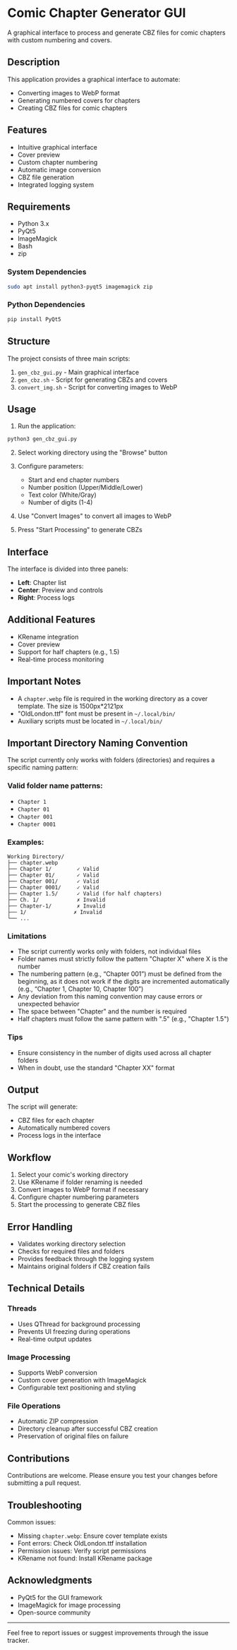# Comic Chapter Generator GUI

A graphical interface to process and generate CBZ files for comic chapters with custom numbering and covers.

## Description

This application provides a graphical interface to automate:
- Converting images to WebP format
- Generating numbered covers for chapters
- Creating CBZ files for comic chapters

## Features

- Intuitive graphical interface
- Cover preview
- Custom chapter numbering
- Automatic image conversion
- CBZ file generation
- Integrated logging system

## Requirements

- Python 3.x
- PyQt5
- ImageMagick
- Bash
- zip

### System Dependencies
```bash
sudo apt install python3-pyqt5 imagemagick zip
```

### Python Dependencies
```bash
pip install PyQt5
```

## Structure

The project consists of three main scripts:

1. `gen_cbz_gui.py` - Main graphical interface
2. `gen_cbz.sh` - Script for generating CBZs and covers
3. `convert_img.sh` - Script for converting images to WebP

## Usage

1. Run the application:
```bash
python3 gen_cbz_gui.py
```

2. Select working directory using the "Browse" button

3. Configure parameters:
   - Start and end chapter numbers
   - Number position (Upper/Middle/Lower)
   - Text color (White/Gray)
   - Number of digits (1-4)

4. Use "Convert Images" to convert all images to WebP

5. Press "Start Processing" to generate CBZs

## Interface

The interface is divided into three panels:

- **Left**: Chapter list
- **Center**: Preview and controls
- **Right**: Process logs

## Additional Features

- KRename integration
- Cover preview
- Support for half chapters (e.g., 1.5)
- Real-time process monitoring

## Important Notes

- A `chapter.webp` file is required in the working directory as a cover template. The size is 1500px*2121px
- "OldLondon.ttf" font must be present in `~/.local/bin/`
- Auxiliary scripts must be located in `~/.local/bin/`

## Important Directory Naming Convention

The script currently only works with folders (directories) and requires a specific naming pattern:

### Valid folder name patterns:
- `Chapter 1`
- `Chapter 01`
- `Chapter 001`
- `Chapter 0001`

### Examples:
```
Working Directory/
├── chapter.webp
├── Chapter 1/        ✓ Valid
├── Chapter 01/       ✓ Valid
├── Chapter 001/      ✓ Valid
├── Chapter 0001/     ✓ Valid
├── Chapter 1.5/      ✓ Valid (for half chapters)
├── Ch. 1/            ✗ Invalid
├── Chapter-1/        ✗ Invalid
├── 1/               ✗ Invalid
└── ...
```

### Limitations
- The script currently works only with folders, not individual files
- Folder names must strictly follow the pattern "Chapter X" where X is the number
- The numbering pattern (e.g., “Chapter 001”) must be defined from the beginning, as it does not work if the digits are incremented automatically (e.g., “Chapter 1, Chapter 10, Chapter 100”)
- Any deviation from this naming convention may cause errors or unexpected behavior
- The space between "Chapter" and the number is required
- Half chapters must follow the same pattern with ".5" (e.g., "Chapter 1.5")

### Tips
- Ensure consistency in the number of digits used across all chapter folders
- When in doubt, use the standard "Chapter XX" format

## Output

The script will generate:
- CBZ files for each chapter
- Automatically numbered covers
- Process logs in the interface

## Workflow

1. Select your comic's working directory
2. Use KRename if folder renaming is needed
3. Convert images to WebP format if necessary
4. Configure chapter numbering parameters
5. Start the processing to generate CBZ files

## Error Handling

- Validates working directory selection
- Checks for required files and folders
- Provides feedback through the logging system
- Maintains original folders if CBZ creation fails

## Technical Details

### Threads
- Uses QThread for background processing
- Prevents UI freezing during operations
- Real-time output updates

### Image Processing
- Supports WebP conversion
- Custom cover generation with ImageMagick
- Configurable text positioning and styling

### File Operations
- Automatic ZIP compression
- Directory cleanup after successful CBZ creation
- Preservation of original files on failure

## Contributions

Contributions are welcome. Please ensure you test your changes before submitting a pull request.

## Troubleshooting

Common issues:
- Missing `chapter.webp`: Ensure cover template exists
- Font errors: Check OldLondon.ttf installation
- Permission issues: Verify script permissions
- KRename not found: Install KRename package

## Acknowledgments

- PyQt5 for the GUI framework
- ImageMagick for image processing
- Open-source community

---

Feel free to report issues or suggest improvements through the issue tracker.
